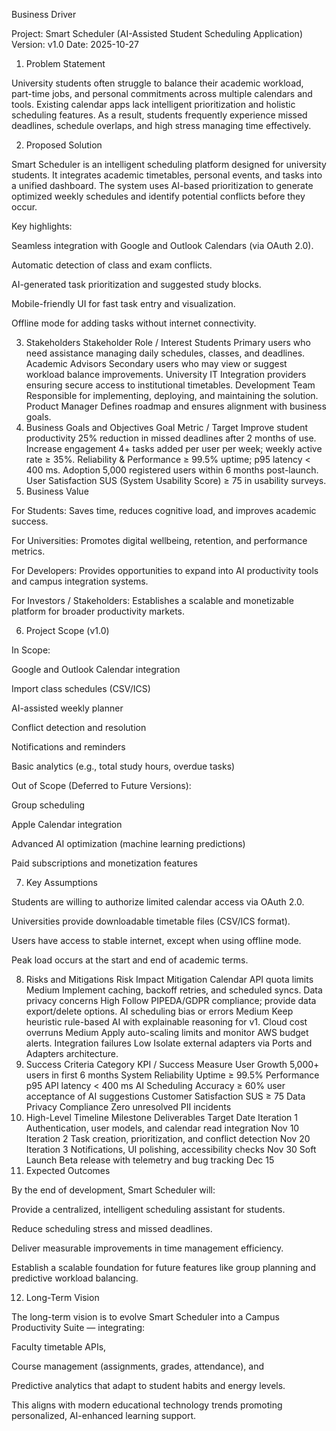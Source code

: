 Business Driver

Project: Smart Scheduler (AI-Assisted Student Scheduling Application)
Version: v1.0
Date: 2025-10-27

1) Problem Statement

University students often struggle to balance their academic workload, part-time jobs, and personal commitments across multiple calendars and tools. Existing calendar apps lack intelligent prioritization and holistic scheduling features. As a result, students frequently experience missed deadlines, schedule overlaps, and high stress managing time effectively.

2) Proposed Solution

Smart Scheduler is an intelligent scheduling platform designed for university students. It integrates academic timetables, personal events, and tasks into a unified dashboard. The system uses AI-based prioritization to generate optimized weekly schedules and identify potential conflicts before they occur.

Key highlights:

Seamless integration with Google and Outlook Calendars (via OAuth 2.0).

Automatic detection of class and exam conflicts.

AI-generated task prioritization and suggested study blocks.

Mobile-friendly UI for fast task entry and visualization.

Offline mode for adding tasks without internet connectivity.

3) Stakeholders
Stakeholder	Role / Interest
Students	Primary users who need assistance managing daily schedules, classes, and deadlines.
Academic Advisors	Secondary users who may view or suggest workload balance improvements.
University IT	Integration providers ensuring secure access to institutional timetables.
Development Team	Responsible for implementing, deploying, and maintaining the solution.
Product Manager	Defines roadmap and ensures alignment with business goals.
4) Business Goals and Objectives
Goal	Metric / Target
Improve student productivity	25% reduction in missed deadlines after 2 months of use.
Increase engagement	4+ tasks added per user per week; weekly active rate ≥ 35%.
Reliability & Performance	≥ 99.5% uptime; p95 latency < 400 ms.
Adoption	5,000 registered users within 6 months post-launch.
User Satisfaction	SUS (System Usability Score) ≥ 75 in usability surveys.
5) Business Value

For Students: Saves time, reduces cognitive load, and improves academic success.

For Universities: Promotes digital wellbeing, retention, and performance metrics.

For Developers: Provides opportunities to expand into AI productivity tools and campus integration systems.

For Investors / Stakeholders: Establishes a scalable and monetizable platform for broader productivity markets.

6) Project Scope (v1.0)

In Scope:

Google and Outlook Calendar integration

Import class schedules (CSV/ICS)

AI-assisted weekly planner

Conflict detection and resolution

Notifications and reminders

Basic analytics (e.g., total study hours, overdue tasks)

Out of Scope (Deferred to Future Versions):

Group scheduling

Apple Calendar integration

Advanced AI optimization (machine learning predictions)

Paid subscriptions and monetization features

7) Key Assumptions

Students are willing to authorize limited calendar access via OAuth 2.0.

Universities provide downloadable timetable files (CSV/ICS format).

Users have access to stable internet, except when using offline mode.

Peak load occurs at the start and end of academic terms.

8) Risks and Mitigations
Risk	Impact	Mitigation
Calendar API quota limits	Medium	Implement caching, backoff retries, and scheduled syncs.
Data privacy concerns	High	Follow PIPEDA/GDPR compliance; provide data export/delete options.
AI scheduling bias or errors	Medium	Keep heuristic rule-based AI with explainable reasoning for v1.
Cloud cost overruns	Medium	Apply auto-scaling limits and monitor AWS budget alerts.
Integration failures	Low	Isolate external adapters via Ports and Adapters architecture.
9) Success Criteria
Category	KPI / Success Measure
User Growth	5,000+ users in first 6 months
System Reliability	Uptime ≥ 99.5%
Performance	p95 API latency < 400 ms
AI Scheduling Accuracy	≥ 60% user acceptance of AI suggestions
Customer Satisfaction	SUS ≥ 75
Data Privacy Compliance	Zero unresolved PII incidents
10) High-Level Timeline
Milestone	Deliverables	Target Date
Iteration 1	Authentication, user models, and calendar read integration	Nov 10
Iteration 2	Task creation, prioritization, and conflict detection	Nov 20
Iteration 3	Notifications, UI polishing, accessibility checks	Nov 30
Soft Launch	Beta release with telemetry and bug tracking	Dec 15
11) Expected Outcomes

By the end of development, Smart Scheduler will:

Provide a centralized, intelligent scheduling assistant for students.

Reduce scheduling stress and missed deadlines.

Deliver measurable improvements in time management efficiency.

Establish a scalable foundation for future features like group planning and predictive workload balancing.

12) Long-Term Vision

The long-term vision is to evolve Smart Scheduler into a Campus Productivity Suite — integrating:

Faculty timetable APIs,

Course management (assignments, grades, attendance), and

Predictive analytics that adapt to student habits and energy levels.

This aligns with modern educational technology trends promoting personalized, AI-enhanced learning support.